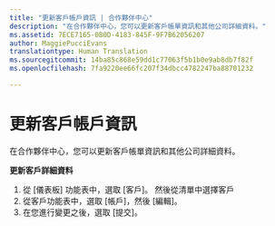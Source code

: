 ```yaml
---
title: "更新客戶帳戶資訊 | 合作夥伴中心"
description: "在合作夥伴中心，您可以更新客戶帳單資訊和其他公司詳細資料。"
ms.assetid: 7ECE7165-0B0D-4183-845F-9F7B62056207
author: MaggiePucciEvans
translationtype: Human Translation
ms.sourcegitcommit: 14ba85c868e59dd1c77063f5b1b0e9ab8db7f82f
ms.openlocfilehash: 7fa9220ee66fc207f34dbcc4782247ba88701232

---
```


# 更新客戶帳戶資訊


在合作夥伴中心，您可以更新客戶帳單資訊和其他公司詳細資料。

**更新客戶詳細資料**

1.  從 [儀表板] 功能表中，選取 [客戶]。 然後從清單中選擇客戶
2.  從客戶功能表中，選取 [帳戶]，然後 [編輯]。
3.  在您進行變更之後，選取 [提交]。

 

 






<!--HONumber=Nov16_HO4-->


